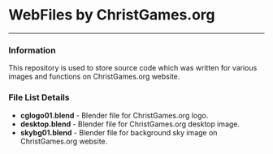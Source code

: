 # WebFiles by ChristGames.org
***
### Information  
This repository is used to store source code which was written for various images and functions on ChristGames.org website.  
### File List Details  
* **cglogo01.blend** - Blender file for ChristGames.org logo.  
* **desktop.blend** - Blender file for ChristGames.org desktop image.  
* **skybg01.blend** - Blender file for background sky image on ChristGames.org website.  
